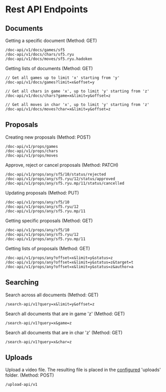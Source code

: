 # Rest API Endpoints

## Documents
Getting a specific document (Method: GET)
```
/doc-api/v1/docs/games/sf5
/doc-api/v1/docs/chars/sf5.ryu
/doc-api/v1/docs/moves/sf5.ryu.hadoken
```

Getting lists of documents (Method: GET)

```
// Get all games up to limit 'x' starting from 'y'
/doc-api/v1/docs/games?limit=x&offset=y

// Get all chars in game 'x', up to limit 'y' starting from 'z'
/doc-api/v1/docs/chars?game=x&limit=y&offset=z

// Get all moves in char 'x', up to limit 'y' starting from 'z'
/doc-api/v1/docs/moves?char=x&limit=y&offset=z
```

## Proposals
Creating new proposals (Method: POST)
```
/doc-api/v1/props/games
/doc-api/v1/props/chars
/doc-api/v1/props/moves
```

Approve, reject or cancel proposals (Method: PATCH)
```
/doc-api/v1/props/any/sf5/10/status/rejected
/doc-api/v1/props/any/sf5.ryu/12/status/approved
/doc-api/v1/props/any/sf5.ryu.mp/11/status/cancelled
```

Updating proposals (Method: PUT)
```
/doc-api/v1/props/any/sf5/10
/doc-api/v1/props/any/sf5.ryu/12
/doc-api/v1/props/any/sf5.ryu.mp/11
```

Getting specific proposals (Method: GET)
```
/doc-api/v1/props/any/sf5/10
/doc-api/v1/props/any/sf5.ryu/12
/doc-api/v1/props/any/sf5.ryu.mp/11
```

Getting lists of proposals (Method: GET)
```
/doc-api/v1/props/any?offset=x&limit=y&status=z
/doc-api/v1/props/any?offset=x&limit=y&status=z&target=t
/doc-api/v1/props/any?offset=x&limit=y&status=z&author=a
```

## Searching

Search across all documents (Method: GET)
```
/search-api/v1?query=x&limit=y&offset=z
```

Search all documents that are in game 'z' (Method: GET)
```
/search-api/v1?query=x&game=z
```

Search all documents that are in char 'z' (Method: GET)
```
/search-api/v1?query=x&char=z
```

## Uploads

Upload a video file. The resulting file is placed in the [configured](../server/config.json.sample) 'uploads' folder. (Method: POST)
```
/upload-api/v1
```
